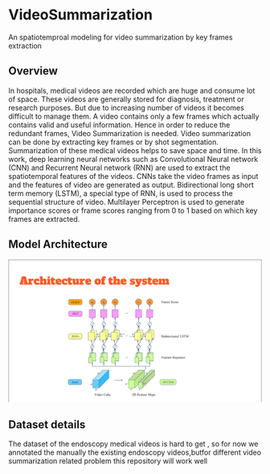 # VideoSummarization
An spatiotemproal modeling for video summarization by key frames extraction 

## Overview
In hospitals, medical videos are recorded which are huge and consume
lot of space. These videos are generally stored for diagnosis, treatment or
research purposes. But due to increasing number of videos it becomes difficult to
manage them. A video contains only a few frames which actually contains valid
and useful information. Hence in order to reduce the redundant frames, Video
Summarization is needed. Video summarization can be done by extracting key
frames or by shot segmentation. Summarization of these medical videos helps to
save space and time. In this  work, deep learning neural networks such as
Convolutional Neural network (CNN) and Recurrent Neural network (RNN) are
used to extract the spatiotemporal features of the videos. CNNs take the video
frames as input and the features of video are generated as output. Bidirectional
long short term memory (LSTM), a special type of RNN, is used to process the
sequential structure of video. Multilayer Perceptron is used to generate
importance scores or frame scores ranging from 0 to 1 based on which key
frames are extracted.

## Model Architecture
![Model image](https://raw.githubusercontent.com/vinotharjun/VideoSummarization/master/images/Screenshot%20from%202020-02-06%2009-01-11.png)

## Dataset details
The dataset of the endoscopy medical videos  is hard to get , so for now we annotated the manually the existing endoscopy videos,butfor different video summarization related problem this repository will work well



